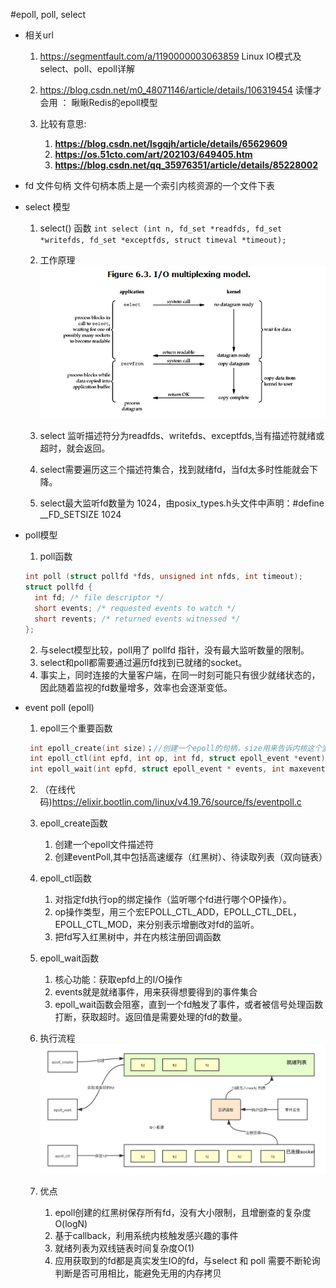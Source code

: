 #epoll, poll, select
- 相关url
  1. https://segmentfault.com/a/1190000003063859
  Linux IO模式及 select、poll、epoll详解
  
  2. https://blog.csdn.net/m0_48071146/article/details/106319454
  读懂才会用 ： 瞅瞅Redis的epoll模型
  
  3. 比较有意思:
     1. **https://blog.csdn.net/lsgqjh/article/details/65629609**
     2. **https://os.51cto.com/art/202103/649405.htm**
     3. **https://blog.csdn.net/qq_35976351/article/details/85228002**
  
- fd 文件句柄
  文件句柄本质上是一个索引内核资源的一个文件下表

- select 模型
    1. select() 函数
    ```int select (int n, fd_set *readfds, fd_set *writefds, fd_set *exceptfds, struct timeval *timeout);```
    
    2. 工作原理
    ![avatar](../img/1903235121-55c466eb17665_fix732.png)
    
    3. select 监听描述符分为readfds、writefds、exceptfds,当有描述符就绪或超时，就会返回。
    4. select需要遍历这三个描述符集合，找到就绪fd，当fd太多时性能就会下降。
    5. select最大监听fd数量为 1024，由posix_types.h头文件中声明：#define __FD_SETSIZE    1024
    
- poll模型
    1. poll函数
    ```C
    int poll (struct pollfd *fds, unsigned int nfds, int timeout);
    struct pollfd {
      int fd; /* file descriptor */
      short events; /* requested events to watch */
      short revents; /* returned events witnessed */
    };
    ```
    2. 与select模型比较，poll用了 pollfd 指针，没有最大监听数量的限制。
    3. select和poll都需要通过遍历fd找到已就绪的socket。
    4. 事实上，同时连接的大量客户端，在同一时刻可能只有很少就绪状态的，因此随着监视的fd数量增多，效率也会逐渐变低。
    
- event poll (epoll)
    1. epoll三个重要函数
    ```C
     int epoll_create(int size)；//创建一个epoll的句柄，size用来告诉内核这个监听的数目一共有多大
     int epoll_ctl(int epfd, int op, int fd, struct epoll_event *event)；
     int epoll_wait(int epfd, struct epoll_event * events, int maxevents, int timeout);
    ```
    2. （在线代码)https://elixir.bootlin.com/linux/v4.19.76/source/fs/eventpoll.c
    3. epoll_create函数
        1. 创建一个epoll文件描述符
        2. 创建eventPoll,其中包括高速缓存（红黑树）、待读取列表（双向链表）
    4. epoll_ctl函数
        1. 对指定fd执行op的绑定操作（监听哪个fd进行哪个OP操作）。
        2. op操作类型，用三个宏EPOLL_CTL_ADD，EPOLL_CTL_DEL，EPOLL_CTL_MOD，来分别表示增删改对fd的监听。
        3. 把fd写入红黑树中，并在内核注册回调函数
    5. epoll_wait函数
        1. 核心功能：获取epfd上的I/O操作
        2. events就是就绪事件，用来获得想要得到的事件集合
        3. epoll_wait函数会阻塞，直到一个fd触发了事件，或者被信号处理函数打断，获取超时。返回值是需要处理的fd的数量。
        
    6. 执行流程
    ![avatar](../img/20200524192531762.png)
    
    7. 优点
        1. epoll创建的红黑树保存所有fd，没有大小限制，且增删查的复杂度O(logN)    
        2. 基于callback，利用系统内核触发感兴趣的事件
        3. 就绪列表为双线链表时间复杂度O(1)
        4. 应用获取到的fd都是真实发生IO的fd，与select 和 poll 需要不断轮询判断是否可用相比，能避免无用的内存拷贝
    
